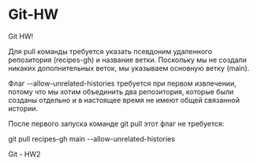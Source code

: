 # Git-HW

Git HW!

Для pull команды требуется указать псевдоним удаленного репозитория (recipes-gh) и название ветки. Поскольку мы не создали никаких дополнительных веток, мы указываем основную ветку (main).

Флаг --allow-unrelated-histories требуется при первом извлечении, потому что мы хотим объединить два репозитория, которые были созданы отдельно и в настоящее время не имеют общей связанной истории.

После первого запуска команде git pull этот флаг не требуется:

git pull recipes-gh main --allow-unrelated-histories

Git - HW2
